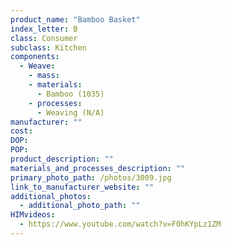 ```yaml
---
product_name: "Bamboo Basket"
index_letter: B
class: Consumer
subclass: Kitchen
components:
  - Weave:
    - mass: 
    - materials:
      - Bamboo (1035)
    - processes:
      - Weaving (N/A)
manufacturer: ""
cost: 
DOP: 
POP: 
product_description: ""
materials_and_processes_description: ""
primary_photo_path: /photos/3009.jpg
link_to_manufacturer_website: ""
additional_photos:
  - additional_photo_path: ""
HIMvideos:
  - https://www.youtube.com/watch?v=F0hKYpLz1ZM
---
```

